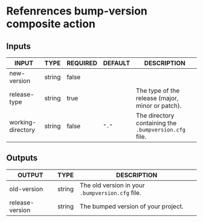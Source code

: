 # Refenrences bump-version composite action

## Inputs

<!-- AUTO-DOC-INPUT:START - Do not remove or modify this section -->

| INPUT             | TYPE   | REQUIRED | DEFAULT | DESCRIPTION                                           |
| ----------------- | ------ | -------- | ------- | ----------------------------------------------------- |
| new-version       | string | false    |         |                                                       |
| release-type      | string | true     |         | The type of the release (major, minor or patch).      |
| working-directory | string | false    | `"."`   | The directory containing the `.bumpversion.cfg` file. |

<!-- AUTO-DOC-INPUT:END -->

## Outputs

<!-- AUTO-DOC-OUTPUT:START - Do not remove or modify this section -->

| OUTPUT          | TYPE   | DESCRIPTION                                      |
| --------------- | ------ | ------------------------------------------------ |
| old-version     | string | The old version in your `.bumpversion.cfg` file. |
| release-version | string | The bumped version of your project.              |

<!-- AUTO-DOC-OUTPUT:END -->
